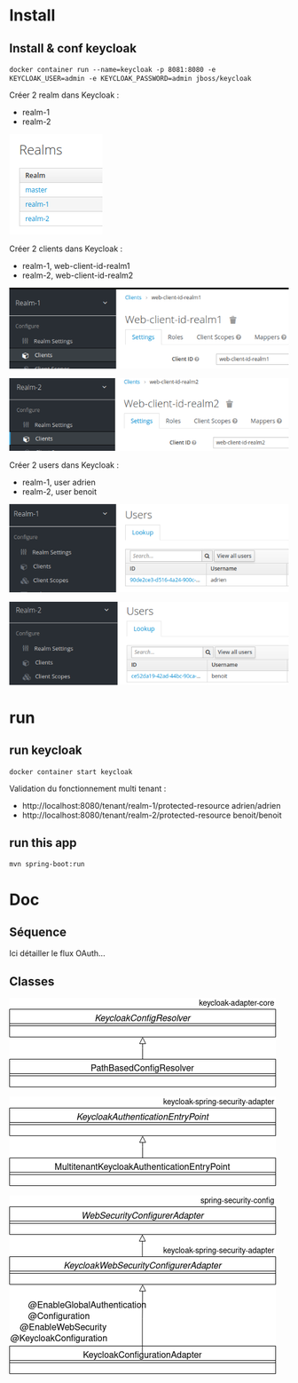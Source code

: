 # Install

## Install & conf keycloak
```
docker container run --name=keycloak -p 8081:8080 -e KEYCLOAK_USER=admin -e KEYCLOAK_PASSWORD=admin jboss/keycloak
```
Créer 2 realm dans Keycloak :
* realm-1
* realm-2

![realms](./doc/realms.png?raw=true)

Créer 2 clients dans Keycloak :
* realm-1, web-client-id-realm1
* realm-2, web-client-id-realm2

![client1](./doc/client1.png?raw=true)

![client2](./doc/client2.png?raw=true)

Créer 2 users dans Keycloak :
* realm-1, user adrien
* realm-2, user benoit

![adrien](./doc/adrien.png?raw=true)

![benoit](./doc/benoit.png?raw=true)

# run

## run keycloak
```
docker container start keycloak
```
Validation du fonctionnement multi tenant :
* http://localhost:8080/tenant/realm-1/protected-resource
adrien/adrien
* http://localhost:8080/tenant/realm-2/protected-resource
benoit/benoit

## run this app
```
mvn spring-boot:run
```

# Doc

## Séquence

Ici détailler le flux OAuth...

## Classes

![PathBasedConfigResolver](./doc/keycloak_1.png?raw=true)

![MultitenantKeycloakAuthenticationEntryPoint](./doc/keycloak_2.png?raw=true)

![KeycloakConfigurationAdapter](./doc/keycloak_3.png?raw=true)